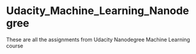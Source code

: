 # Udacity_Machine_Learning_Nanodegree
These are all the assignments from Udacity Nanodegree Machine Learning course
